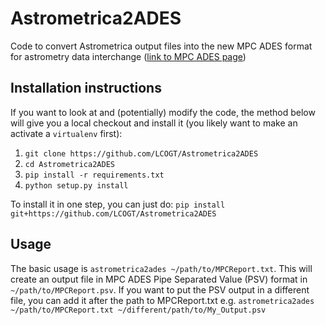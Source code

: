 # Astrometrica2ADES
Code to convert Astrometrica output files into the new MPC ADES format for astrometry data interchange ([link to MPC ADES page](https://minorplanetcenter.net/iau/info/ADES.html))

## Installation instructions

If you want to look at and (potentially) modify the code, the method below will give you a local checkout and install it (you likely want to make an activate a `virtualenv` first):
1. `git clone https://github.com/LCOGT/Astrometrica2ADES`
2. `cd Astrometrica2ADES`
3. `pip install -r requirements.txt`
4. `python setup.py install`

To install it in one step, you can just do: `pip install git+https://github.com/LCOGT/Astrometrica2ADES`

## Usage

The basic usage is `astrometrica2ades ~/path/to/MPCReport.txt`. This will create an output file in MPC ADES Pipe Separated Value (PSV) format in `~/path/to/MPCReport.psv`. If you want to put the PSV output in a different file, you can add it after the path to MPCReport.txt e.g. `astrometrica2ades ~/path/to/MPCReport.txt ~/different/path/to/My_Output.psv`
